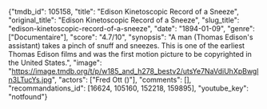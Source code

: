 {"tmdb_id": 105158, "title": "Edison Kinetoscopic Record of a Sneeze", "original_title": "Edison Kinetoscopic Record of a Sneeze", "slug_title": "edison-kinetoscopic-record-of-a-sneeze", "date": "1894-01-09", "genre": ["Documentaire"], "score": "4.7/10", "synopsis": "A man (Thomas Edison's assistant) takes a pinch of snuff and sneezes. This is one of the earliest Thomas Edison films and was the first motion picture to be copyrighted in the United States.", "image": "https://image.tmdb.org/t/p/w185_and_h278_bestv2/utsYe7NaVdiUhXpBwgln3LTucYs.jpg", "actors": ["Fred Ott ()"], "comments": [], "recommandations_id": [16624, 105160, 152218, 159895], "youtube_key": "notfound"}